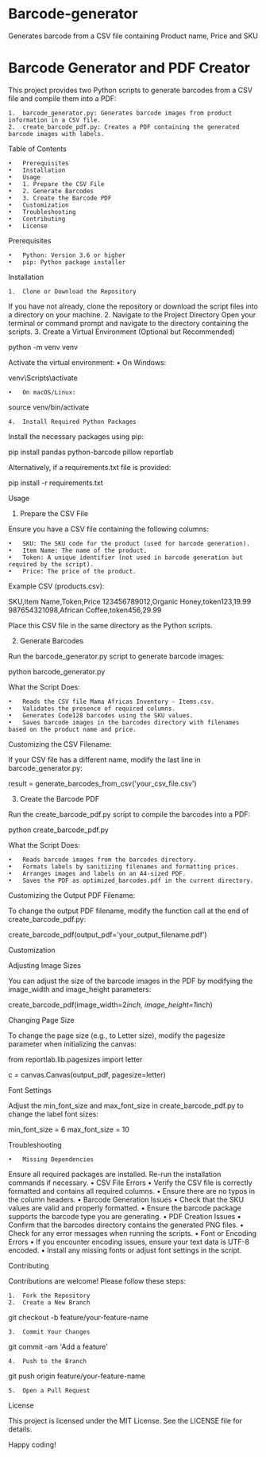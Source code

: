# Barcode-generator
Generates barcode from a CSV file containing Product name, Price and SKU

# Barcode Generator and PDF Creator

This project provides two Python scripts to generate barcodes from a CSV file and compile them into a PDF:

	1.	barcode_generator.py: Generates barcode images from product information in a CSV file.
	2.	create_barcode_pdf.py: Creates a PDF containing the generated barcode images with labels.

Table of Contents

	•	Prerequisites
	•	Installation
	•	Usage
	•	1. Prepare the CSV File
	•	2. Generate Barcodes
	•	3. Create the Barcode PDF
	•	Customization
	•	Troubleshooting
	•	Contributing
	•	License

Prerequisites

	•	Python: Version 3.6 or higher
	•	pip: Python package installer

Installation

	1.	Clone or Download the Repository
If you have not already, clone the repository or download the script files into a directory on your machine.
	2.	Navigate to the Project Directory
Open your terminal or command prompt and navigate to the directory containing the scripts.
	3.	Create a Virtual Environment (Optional but Recommended)

python -m venv venv

Activate the virtual environment:
	•	On Windows:

venv\Scripts\activate


	•	On macOS/Linux:

source venv/bin/activate


	4.	Install Required Python Packages
Install the necessary packages using pip:

pip install pandas python-barcode pillow reportlab

Alternatively, if a requirements.txt file is provided:

pip install -r requirements.txt



Usage

1. Prepare the CSV File

Ensure you have a CSV file containing the following columns:

	•	SKU: The SKU code for the product (used for barcode generation).
	•	Item Name: The name of the product.
	•	Token: A unique identifier (not used in barcode generation but required by the script).
	•	Price: The price of the product.

Example CSV (products.csv):

SKU,Item Name,Token,Price
123456789012,Organic Honey,token123,19.99
987654321098,African Coffee,token456,29.99

Place this CSV file in the same directory as the Python scripts.

2. Generate Barcodes

Run the barcode_generator.py script to generate barcode images:

python barcode_generator.py

What the Script Does:

	•	Reads the CSV file Mama Africas Inventory - Items.csv.
	•	Validates the presence of required columns.
	•	Generates Code128 barcodes using the SKU values.
	•	Saves barcode images in the barcodes directory with filenames based on the product name and price.

Customizing the CSV Filename:

If your CSV file has a different name, modify the last line in barcode_generator.py:

result = generate_barcodes_from_csv('your_csv_file.csv')

3. Create the Barcode PDF

Run the create_barcode_pdf.py script to compile the barcodes into a PDF:

python create_barcode_pdf.py

What the Script Does:

	•	Reads barcode images from the barcodes directory.
	•	Formats labels by sanitizing filenames and formatting prices.
	•	Arranges images and labels on an A4-sized PDF.
	•	Saves the PDF as optimized_barcodes.pdf in the current directory.

Customizing the Output PDF Filename:

To change the output PDF filename, modify the function call at the end of create_barcode_pdf.py:

create_barcode_pdf(output_pdf='your_output_filename.pdf')

Customization

Adjusting Image Sizes

You can adjust the size of the barcode images in the PDF by modifying the image_width and image_height parameters:

create_barcode_pdf(image_width=2*inch, image_height=1*inch)

Changing Page Size

To change the page size (e.g., to Letter size), modify the pagesize parameter when initializing the canvas:

from reportlab.lib.pagesizes import letter

c = canvas.Canvas(output_pdf, pagesize=letter)

Font Settings

Adjust the min_font_size and max_font_size in create_barcode_pdf.py to change the label font sizes:

min_font_size = 6
max_font_size = 10

Troubleshooting

	•	Missing Dependencies
Ensure all required packages are installed. Re-run the installation commands if necessary.
	•	CSV File Errors
	•	Verify the CSV file is correctly formatted and contains all required columns.
	•	Ensure there are no typos in the column headers.
	•	Barcode Generation Issues
	•	Check that the SKU values are valid and properly formatted.
	•	Ensure the barcode package supports the barcode type you are generating.
	•	PDF Creation Issues
	•	Confirm that the barcodes directory contains the generated PNG files.
	•	Check for any error messages when running the scripts.
	•	Font or Encoding Errors
	•	If you encounter encoding issues, ensure your text data is UTF-8 encoded.
	•	Install any missing fonts or adjust font settings in the script.

Contributing

Contributions are welcome! Please follow these steps:

	1.	Fork the Repository
	2.	Create a New Branch

git checkout -b feature/your-feature-name


	3.	Commit Your Changes

git commit -am 'Add a feature'


	4.	Push to the Branch

git push origin feature/your-feature-name


	5.	Open a Pull Request

License

This project is licensed under the MIT License. See the LICENSE file for details.

Happy coding!
